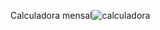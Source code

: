 Calculadora mensal![calculadora](https://user-images.githubusercontent.com/106751266/188243180-9906afc6-e76b-4d60-953c-7f9cefc0db74.png)
